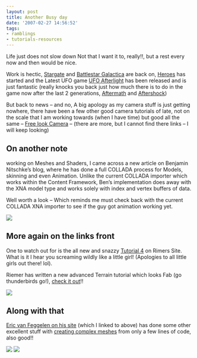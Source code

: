 ```yaml
---
layout: post
title: Another Busy day
date: '2007-02-27 14:56:52'
tags:
- ramblings
- tutorials-resources
---
```


Life just does not slow down Not that I want it to, really!!, but a rest every now and then would be nice.

Work is hectic, [Stargate](http://www.tvrage.com/Stargate_SG1) and [Battlestar Galactica](http://www.tvrage.com/Battlestar_Galactica/) are back on, [Heroes](http://www.tvrage.com/heroes) has started and the Latest UFO game [UFO Afterlight](http://www.ufo-afterlight.com/) has been released and is just fantastic (really knocks you back just how much there is to do in the game now after the last 2 generations, [Aftermath](http://www.ufo-aftermath.com/) and [Aftershock](http://www.ufo-aftershock.com/))

But back to news – and no, A big apology as my camera stuff is just getting nowhere, there have been a few other good camera tutorials of late, not on the scale that I am working towards (when I have time) but good all the same – [Free look Camera](http://www.fegelein.com/?p=18) – (there are more, but I cannot find there links – I will keep looking)

## **On another note**

working on Meshes and Shaders, I came across a new article on Benjamin Nitschke’s blog, where he has done a full COLLADA process for Models, skinning and even Animation. Unlike the current COLLADA importer which works within the Content Framework, Ben’s implementation does away with the XNA model type and works solely with index and vertex buffers of data.

Well worth a look – Which reminds me must check back with the current COLLADA XNA importer to see if the guy got animation working yet.

![](http://exdream.no-ip.info/blog/images/TestGobilnColladaSceneScreenshot0009small.jpg)

## **More again on the links front**

One to watch out for is the all new and snazzy [Tutorial 4](http://www.riemers.net/eng/Tutorials/XNA/Csharp/series4.php) on Rimers Site. What is it I hear you screaming wildly like a little girl! (Apologies to all little girls out there! lol).

Riemer has written a new advanced Terrain tutorial which looks Fab (go thunderbirds go!), [check it out](http://www.riemers.net/eng/Tutorials/XNA/Csharp/series4.php)!!

![](http://users.pandora.be/riemer/images/Tutorials/XNA/Csharp/Series4/screen1.jpg)

## Along with that 

[Eric van Feggelen on his site](http://www.fegelein.com/) (which I linked to above) has done some other excellent stuff with [creating complex meshes](http://www.fegelein.com/?p=21) from only a few lines of code, also good!!

![](http://www.fegelein.com/images/DrawTorus_2.png)  ![](http://www.fegelein.com/images/DrawTorus_3.png)

